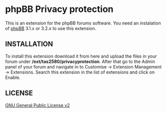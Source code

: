 # phpBB Privacy protection

This is an extension for the phpBB forums software. You need an instalation of <a href="https://github.com/phpbb/phpbb">phpBB</a> 3.1.x or 3.2.x to
use this extension.


## INSTALLATION
To install this extension download it from here and upload the files in your forum under <b>/ext/tas2580/privacyprotection</b>.
After that go to the Admin panel of your forum and navigate in to Customise -> Extension Management -> Extensions. Search this extension in the list of extensions and click on Enable.


## LICENSE
<a href="http://opensource.org/licenses/gpl-2.0.php">GNU General Public License v2</a>
